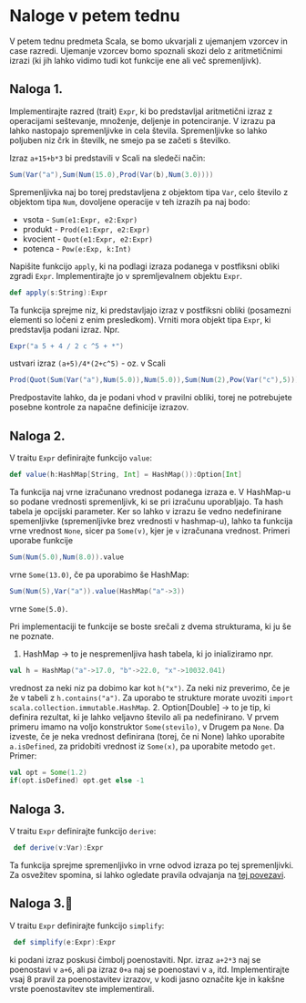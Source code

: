 # Naloge v petem tednu


V petem tednu predmeta Scala, se bomo ukvarjali z ujemanjem vzorcev in case razredi. Ujemanje vzorcev bomo spoznali skozi delo z aritmetičnimi izrazi (ki jih lahko vidimo tudi kot funkcije ene ali več spremenljivk).


## Naloga 1.
Implementirajte razred (trait) `Expr`, ki bo predstavljal aritmetični izraz z operacijami seštevanje, množenje, deljenje in potenciranje. V izrazu pa lahko nastopajo spremenljivke in cela števila. Spremenljivke so lahko poljuben niz črk in številk, ne smejo pa se začeti s številko.

Izraz
`a+15+b*3`
bi predstavili v Scali na sledeči način:

```scala
Sum(Var("a"),Sum(Num(15.0),Prod(Var(b),Num(3.0))))
```

Spremenljivka naj bo torej predstavljena z objektom tipa `Var`, celo število z objektom tipa `Num`, dovoljene operacije v teh izrazih pa naj bodo:
  - vsota - `Sum(e1:Expr, e2:Expr)`
  - produkt - `Prod(e1:Expr, e2:Expr)`
  - kvocient - `Quot(e1:Expr, e2:Expr)`
  - potenca - `Pow(e:Exp, k:Int)`

Napišite funkcijo `apply`, ki na podlagi izraza podanega v postfiksni obliki zgradi `Expr`. Implementirajte jo v spremljevalnem objektu `Expr`.
```scala
def apply(s:String):Expr
```
Ta funkcija sprejme niz, ki predstavljajo izraz v postfiksni obliki (posamezni elementi so ločeni z enim presledkom). Vrniti mora objekt tipa `Expr`, ki predstavlja podani izraz. Npr.
```scala
Expr("a 5 + 4 / 2 c ^5 + *")
```
ustvari izraz  `(a+5)/4*(2+c^5)` - oz. v Scali
```scala
Prod(Quot(Sum(Var("a"),Num(5.0)),Num(5.0)),Sum(Num(2),Pow(Var("c"),5)))
```
Predpostavite lahko, da je podani vhod v pravilni obliki, torej ne potrebujete posebne kontrole za napačne definicije izrazov.

## Naloga 2.

V traitu `Expr` definirajte funkcijo `value`:
```scala
def value(h:HashMap[String, Int] = HashMap()):Option[Int]
```
Ta funkcija naj vrne izračunano vrednost podanega izraza e. V HashMap-u so podane vrednosti spremenljivk, ki se pri izračunu uporabljajo. Ta hash tabela je opcijski parameter. Ker so lahko v izrazu še vedno nedefinirane spemenljivke (spremenljivke brez vrednosti v hashmap-u), lahko ta funkcija vrne vrednost `None`, sicer pa `Some(v)`, kjer je `v` izračunana vrednost.
Primeri uporabe funkcije
```scala
Sum(Num(5.0),Num(8.0)).value
```
vrne `Some(13.0)`, če pa uporabimo še HashMap:
```scala
Sum(Num(5),Var("a")).value(HashMap("a"->3))
```
vrne `Some(5.0)`.

Pri implementaciji te funkcije se boste srečali z dvema strukturama, ki ju še ne poznate.

  1. HashMap -> to je nespremenljiva hash tabela, ki jo inializiramo npr.
  ```scala
  val h = HashMap("a"->17.0, "b"->22.0, "x"->10032.041)
  ```
  vrednost za neki niz pa dobimo kar kot `h("x")`. Za neki niz preverimo, če je že v tabeli z `h.contains("a")`. Za uporabo te strukture morate uvoziti `import scala.collection.immutable.HashMap`.
  2. Option[Double] -> to je tip, ki definira rezultat, ki je lahko veljavno število ali pa nedefinirano. V prvem primeru imamo na voljo konstruktor `Some(stevilo)`, v Drugem pa `None`. Da izveste, če je  neka vrednost definirana (torej, če ni None) lahko uporabite `a.isDefined`, za pridobiti vrednost iz `Some(x)`, pa uporabite metodo `get`. Primer:
  ```scala
  val opt = Some(1.2)
  if(opt.isDefined) opt.get else -1
  ```

## Naloga 3.
V traitu `Expr` definirajte funkcijo `derive`:
```scala
 def derive(v:Var):Expr
```
Ta funkcija sprejme spremenljivko in vrne odvod izraza po tej spremenljivki. Za osvežitev spomina, si lahko ogledate pravila odvajanja na [tej povezavi](http://www.mathsisfun.com/calculus/derivatives-rules.html).
## Naloga 3.:crown:
V traitu `Expr` definirajte funkcijo `simplify`:
```scala
 def simplify(e:Expr):Expr
```
ki podani izraz poskusi čimbolj poenostaviti. Npr. izraz `a+2*3` naj se poenostavi v `a+6`, ali pa izraz `0+a` naj se poenostavi v `a`, itd.
Implementirajte vsaj 8 pravil za poenostavitev izrazov, v kodi jasno označite kje in kakšne vrste poenostavitev ste implementirali.
